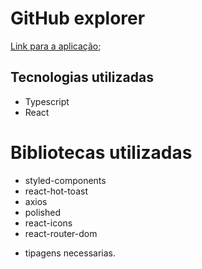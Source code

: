 # GitHub explorer 

[Link para a aplicação](https://lucasgoncalves-githubexplorer.netlify.app/);

## Tecnologias utilizadas
- Typescript
- React 

# Bibliotecas utilizadas
- styled-components
- react-hot-toast
- axios
- polished
- react-icons
- react-router-dom
+ tipagens necessarias.